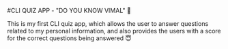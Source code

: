 #CLI QUIZ APP - "DO YOU KNOW VIMAL" 🥰

This is my first CLI quiz app, which allows the user to answer questions related to my personal information, and also provides the users with a score for the correct questions being answered 😇
